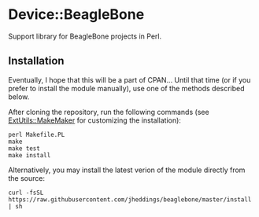 # Device::BeagleBone
Support library for BeagleBone projects in Perl.

## Installation

Eventually, I hope that this will be a part of CPAN...  Until that time (or if you prefer
to install the module manually), use one of the methods described below.

After cloning the repository, run the following commands (see [ExtUtils::MakeMaker](http://perldoc.perl.org/ExtUtils/MakeMaker.html) for customizing the installation):

```
perl Makefile.PL
make
make test
make install
```

Alternatively, you may install the latest verion of the module directly from the source:
```
curl -fsSL https://raw.githubusercontent.com/jheddings/beaglebone/master/install | sh
```
